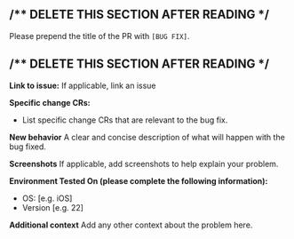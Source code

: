 ## /** DELETE THIS SECTION AFTER READING */
Please prepend the title of the PR with `[BUG FIX]`.
## /** DELETE THIS SECTION AFTER READING */



**Link to issue:** If applicable, link an issue

**Specific change CRs:**
* List specific change CRs that are relevant to the bug fix.

**New behavior**
A clear and concise description of what will happen with the bug fixed.

**Screenshots**
If applicable, add screenshots to help explain your problem.

**Environment Tested On (please complete the following information):**
 - OS: [e.g. iOS]
 - Version [e.g. 22]

**Additional context**
Add any other context about the problem here.

